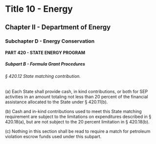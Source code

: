 
# Title 10 - Energy
## Chapter II - Department of Energy
### Subchapter D - Energy Conservation
#### PART 420 - STATE ENERGY PROGRAM
##### Subpart B - Formula Grant Procedures
###### § 420.12 State matching contribution.

(a) Each State shall provide cash, in kind contributions, or both for SEP activities in an amount totaling not less than 20 percent of the financial assistance allocated to the State under § 420.11(b).

(b) Cash and in-kind contributions used to meet this State matching requirement are subject to the limitations on expenditures described in § 420.18(a), but are not subject to the 20 percent limitation in § 420.18(b).

(c) Nothing in this section shall be read to require a match for petroleum violation escrow funds used under this subpart.
